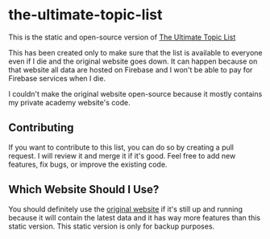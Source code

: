 # the-ultimate-topic-list

This is the static and open-source version of [The Ultimate Topic List](https://youkn0wwho.academy/topic-list)

This has been created only to make sure that the list is available to everyone even if I die and the original website goes down. It can happen because on that website all data are hosted on Firebase and I won't be able to pay for Firebase services when I die.

I couldn't make the original website open-source because it mostly contains my private academy website's code.

## Contributing

If you want to contribute to this list, you can do so by creating a pull request. I will review it and merge it if it's good. Feel free to add new features, fix bugs, or improve the existing code.

## Which Website Should I Use?

You should definitely use the [original website](https://youkn0wwho.academy/topic-list) if it's still up and running because it will contain the latest data and it has way more features than this static version. This static version is only for backup purposes.
